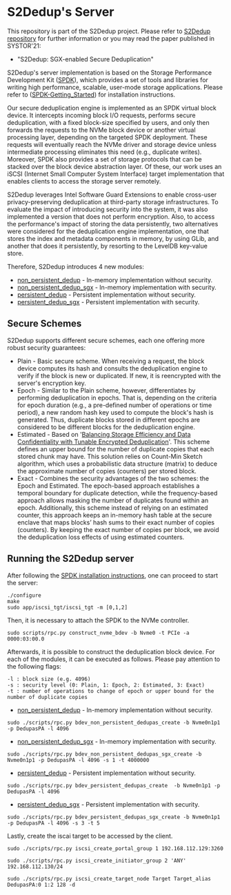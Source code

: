 # S2Dedup's Server

This repository is part of the S2Dedup project. Please refer to [S2Dedup repository](https://github.com/mmm97/S2Dedup) for further information or you may read the paper published in SYSTOR'21:

- "S2Dedup: SGX-enabled Secure Deduplication"

S2Dedup's server implementation is based on the Storage Performance Development Kit ([SPDK](http://www.spdk.io)), which provides a set of tools and libraries for writing high performance, scalable, user-mode storage applications. Please refer to ([SPDK-Getting_Started](https://spdk.io/doc/getting_started.html)) for installation instructions.

Our secure deduplication engine is implemented as an SPDK
virtual block device. It intercepts incoming block I/O requests,
performs secure deduplication, with a fixed block-size specified
by users, and only then forwards the requests to the
NVMe block device or another virtual processing layer, depending
on the targeted SPDK deployment. These requests
will eventually reach the NVMe driver and storage device
unless intermediate processing eliminates this need (e.g.,
duplicate writes). Moreover, SPDK also provides a set of
storage protocols that can be stacked over the block device
abstraction layer. Of these, our work uses an iSCSI (Internet
Small Computer System Interface) target implementation that
enables clients to access the storage server remotely.

S2Dedup leverages Intel Software Guard Extensions to enable cross-user privacy-preserving deduplication at third-party storage infrastructures. 
To evaluate the impact of introducing security into the system, it was also implemented a version that does not perform encryption. Also, to access the performance's impact of storing the data persistently, two alternatives were considered for the deduplication engine implementation, one that stores the index and metadata components in memory, by using GLib, and another that does it persistently, by resorting to the LevelDB key-value store.

Therefore, S2Dedup introduces 4 new modules:
- [non_persistent_dedup](https://github.com/mmm97/s2dedup-spdk-server/tree/master/module/bdev/non_persistent_dedup) - In-memory implementation without security.
- [non_persistent_dedup_sgx](https://github.com/mmm97/s2dedup-spdk-server/tree/master/module/bdev/non_persistent_dedup_sgx) -  In-memory implementation with security.
- [persistent_dedup](https://github.com/mmm97/s2dedup-spdk-server/tree/master/module/bdev/persistent_dedup) -  Persistent implementation without security.
- [persistent_dedup_sgx](https://github.com/mmm97/s2dedup-spdk-server/tree/master/module/bdev/non_persistent_dedup) - Persistent implementation with security.

## Secure Schemes
S2Dedup supports different secure schemes, each one offering more robust security guarantees:

- Plain - Basic secure scheme. When receiving a request, the block device computes its hash and consults the deduplication engine to verify if the block is new or duplicated. If new, it is reencrypted with the server's encryption key.
- Epoch - Similar to the Plain scheme, however, differentiates by performing deduplication in epochs. That is, depending on the criteria for epoch duration (e.g., a pre-defined number of operations or time period), a new random hash key used to compute the block's hash is generated. Thus, duplicate blocks stored in different epochs are considered to
be different blocks for the deduplication engine.
- Estimated - Based on '[Balancing Storage Efficiency and Data Confidentiality with Tunable Encrypted Deduplication](https://doi.org/10.1145/3342195.3387531)'. This scheme defines an upper bound for the number of duplicate copies that each stored chunk may have. This solution relies on Count-Min Sketch algorithm, which uses a probabilistic data structure (matrix) to deduce the
approximate number of copies (counters) per stored block. 
- Exact - Combines the security
advantages of the two schemes: the Epoch and Estimated. The epoch-based approach establishes a temporal boundary for duplicate detection, while the frequency-based approach allows masking
the number of duplicates found within an epoch. Additionally, this scheme instead of relying on an estimated counter, this approach keeps an in-memory hash table at the secure enclave that maps
blocks’ hash sums to their exact number of copies (counters). By keeping the exact number of copies per block, we avoid the deduplication loss effects of using estimated counters. 

## Running the S2Dedup server
After following the [SPDK installation instructions](https://spdk.io/doc/getting_started.html), one can proceed to start the server:

~~~{.sh}
./configure
make
sudo app/iscsi_tgt/iscsi_tgt -m [0,1,2]
~~~

Then, it is necessary to attach the SPDK to the NVMe controller.

~~~{.sh}
sudo scripts/rpc.py construct_nvme_bdev -b Nvme0 -t PCIe -a 0000:03:00.0
~~~

Afterwards, it is possible to construct the deduplication block device. For each of the modules, it can be executed as follows. Please pay attention to the following flags:  
~~~
-l : block size (e.g. 4096)
-s : security level (0: Plain, 1: Epoch, 2: Estimated, 3: Exact)
-t : number of operations to change of epoch or upper bound for the number of duplicate copies
~~~

- [non_persistent_dedup](https://github.com/mmm97/s2dedup-spdk-server/tree/master/module/bdev/non_persistent_dedup) - In-memory implementation without security. 
~~~{.sh}
sudo ./scripts/rpc.py bdev_non_persistent_dedupas_create -b Nvme0n1p1 -p DedupasPA -l 4096
~~~

- [non_persistent_dedup_sgx](https://github.com/mmm97/s2dedup-spdk-server/tree/master/module/bdev/non_persistent_dedup_sgx) -  In-memory implementation with security.
~~~{.sh}
sudo ./scripts/rpc.py bdev_non_persistent_dedupas_sgx_create -b Nvme0n1p1 -p DedupasPA -l 4096 -s 1 -t 4000000 
~~~

- [persistent_dedup](https://github.com/mmm97/s2dedup-spdk-server/tree/master/module/bdev/persistent_dedup) -  Persistent implementation without security.
~~~{.sh}
sudo ./scripts/rpc.py bdev_persistent_dedupas_create  -b Nvme0n1p1 -p DedupasPA -l 4096
~~~

- [persistent_dedup_sgx](https://github.com/mmm97/s2dedup-spdk-server/tree/master/module/bdev/non_persistent_dedup) - Persistent implementation with security.

~~~{.sh}
sudo ./scripts/rpc.py bdev_persistent_dedupas_sgx_create -b Nvme0n1p1 -p DedupasPA -l 4096 -s 3 -t 5
~~~

Lastly, create the iscai target to be accessed by the client.
~~~{.sh}
sudo ./scripts/rpc.py iscsi_create_portal_group 1 192.168.112.129:3260

sudo ./scripts/rpc.py iscsi_create_initiator_group 2 'ANY' 192.168.112.130/24

sudo ./scripts/rpc.py iscsi_create_target_node Target Target_alias DedupasPA:0 1:2 128 -d
~~~
